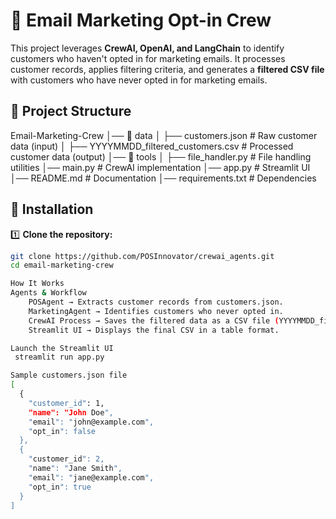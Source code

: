 # 📩 Email Marketing Opt-in Crew

This project leverages **CrewAI, OpenAI, and LangChain** to identify customers who haven't opted in for marketing emails. It processes customer records, applies filtering criteria, and generates a **filtered CSV file** with customers who have never opted in for marketing emails.

## 📂 Project Structure
Email-Marketing-Crew │── 📂 data │ ├── customers.json # Raw customer data (input) │ ├── YYYYMMDD_filtered_customers.csv # Processed customer data (output) │── 📂 tools │ ├── file_handler.py # File handling utilities │── main.py # CrewAI implementation │── app.py # Streamlit UI │── README.md # Documentation │── requirements.txt # Dependencies


## 🔧 Installation

1️⃣ **Clone the repository:**
```sh
git clone https://github.com/POSInnovator/crewai_agents.git
cd email-marketing-crew

How It Works
Agents & Workflow
    POSAgent → Extracts customer records from customers.json.
    MarketingAgent → Identifies customers who never opted in.
    CrewAI Process → Saves the filtered data as a CSV file (YYYYMMDD_filtered_customers.csv).
    Streamlit UI → Displays the final CSV in a table format.

Launch the Streamlit UI
 streamlit run app.py

Sample customers.json file
[
  {
    "customer_id": 1,
    "name": "John Doe",
    "email": "john@example.com",
    "opt_in": false
  },
  {
    "customer_id": 2,
    "name": "Jane Smith",
    "email": "jane@example.com",
    "opt_in": true
  }
]


